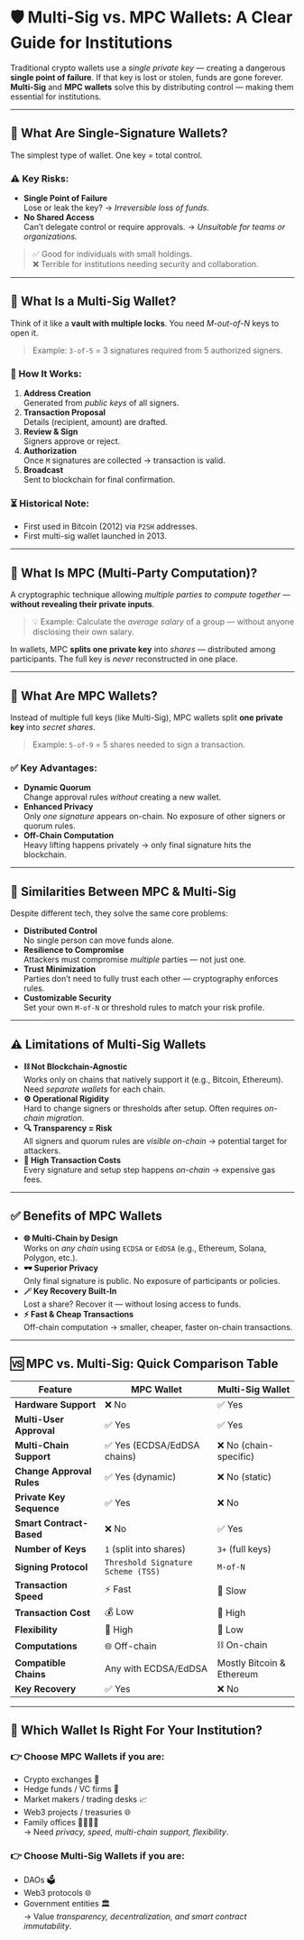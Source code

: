 # 🛡️ Multi-Sig vs. MPC Wallets: A Clear Guide for Institutions

Traditional crypto wallets use a *single private key* — creating a dangerous **single point of failure**. If that key is lost or stolen, funds are gone forever.  
**Multi-Sig** and **MPC wallets** solve this by distributing control — making them essential for institutions.

---

## 🔑 What Are Single-Signature Wallets?

The simplest type of wallet. One key = total control.

### ⚠️ Key Risks:
- **Single Point of Failure**  
  Lose or leak the key? → *Irreversible loss of funds.*
- **No Shared Access**  
  Can’t delegate control or require approvals. → *Unsuitable for teams or organizations.*

> ✅ Good for individuals with small holdings.  
> ❌ Terrible for institutions needing security and collaboration.

---

## 🤝 What Is a Multi-Sig Wallet?

Think of it like a **vault with multiple locks**. You need *M-out-of-N* keys to open it.

> Example: `3-of-5` = 3 signatures required from 5 authorized signers.

### 🧩 How It Works:
1. **Address Creation**  
   Generated from *public keys* of all signers.
2. **Transaction Proposal**  
   Details (recipient, amount) are drafted.
3. **Review & Sign**  
   Signers approve or reject.
4. **Authorization**  
   Once `M` signatures are collected → transaction is valid.
5. **Broadcast**  
   Sent to blockchain for final confirmation.

### ⏳ Historical Note:
- First used in Bitcoin (2012) via `P2SH` addresses.
- First multi-sig wallet launched in 2013.

---

## 🧮 What Is MPC (Multi-Party Computation)?

A cryptographic technique allowing *multiple parties to compute together* — **without revealing their private inputs**.

> 💡 Example: Calculate the *average salary* of a group — without anyone disclosing their own salary.

In wallets, MPC **splits one private key** into *shares* — distributed among participants. The full key is *never* reconstructed in one place.

---

## 🧩 What Are MPC Wallets?

Instead of multiple full keys (like Multi-Sig), MPC wallets split **one private key** into *secret shares*.

> Example: `5-of-9` = 5 shares needed to sign a transaction.

### ✅ Key Advantages:
- **Dynamic Quorum**  
  Change approval rules *without* creating a new wallet.
- **Enhanced Privacy**  
  Only *one signature* appears on-chain. No exposure of other signers or quorum rules.
- **Off-Chain Computation**  
  Heavy lifting happens privately → only final signature hits the blockchain.

---

## 🔄 Similarities Between MPC & Multi-Sig

Despite different tech, they solve the same core problems:

- **Distributed Control**  
  No single person can move funds alone.
- **Resilience to Compromise**  
  Attackers must compromise *multiple* parties — not just one.
- **Trust Minimization**  
  Parties don’t need to fully trust each other — cryptography enforces rules.
- **Customizable Security**  
  Set your own `M-of-N` or threshold rules to match your risk profile.

---

## ⚠️ Limitations of Multi-Sig Wallets

- **⛓️ Not Blockchain-Agnostic**  
  Works only on chains that natively support it (e.g., Bitcoin, Ethereum). Need *separate wallets* for each chain.
- **⚙️ Operational Rigidity**  
  Hard to change signers or thresholds after setup. Often requires *on-chain migration*.
- **🔍 Transparency = Risk**  
  All signers and quorum rules are *visible on-chain* → potential target for attackers.
- **💸 High Transaction Costs**  
  Every signature and setup step happens *on-chain* → expensive gas fees.

---

## ✅ Benefits of MPC Wallets

- **🌐 Multi-Chain by Design**  
  Works on *any chain* using `ECDSA` or `EdDSA` (e.g., Ethereum, Solana, Polygon, etc.).
- **🕶️ Superior Privacy**  
  Only final signature is public. No exposure of participants or policies.
- **🪄 Key Recovery Built-In**  
  Lost a share? Recover it — without losing access to funds.
- **⚡ Fast & Cheap Transactions**  
  Off-chain computation → smaller, cheaper, faster on-chain transactions.

---

## 🆚 MPC vs. Multi-Sig: Quick Comparison Table

| Feature                  | MPC Wallet                          | Multi-Sig Wallet                     |
|--------------------------|-------------------------------------|--------------------------------------|
| **Hardware Support**     | ❌ No                               | ✅ Yes                               |
| **Multi-User Approval**  | ✅ Yes                              | ✅ Yes                               |
| **Multi-Chain Support**  | ✅ Yes (ECDSA/EdDSA chains)         | ❌ No (chain-specific)               |
| **Change Approval Rules**| ✅ Yes (dynamic)                    | ❌ No (static)                       |
| **Private Key Sequence** | ✅ Yes                              | ❌ No                                |
| **Smart Contract-Based** | ❌ No                               | ✅ Yes                               |
| **Number of Keys**       | `1` (split into shares)             | `3+` (full keys)                     |
| **Signing Protocol**     | `Threshold Signature Scheme (TSS)`  | `M-of-N`                             |
| **Transaction Speed**    | ⚡ Fast                             | 🐢 Slow                              |
| **Transaction Cost**     | 💰 Low                              | 💸 High                              |
| **Flexibility**          | 🧩 High                             | 🧱 Low                               |
| **Computations**         | 🌐 Off-chain                        | ⛓️ On-chain                         |
| **Compatible Chains**    | Any with ECDSA/EdDSA                | Mostly Bitcoin & Ethereum            |
| **Key Recovery**         | ✅ Yes                              | ❌ No                                |

---

## 🎯 Which Wallet Is Right For Your Institution?

### 👉 Choose **MPC Wallets** if you are:
- Crypto exchanges 🏦
- Hedge funds / VC firms 💼
- Market makers / trading desks 📈
- Web3 projects / treasuries 🌐
- Family offices 👨‍👩‍👧‍👦  
→ Need *privacy, speed, multi-chain support, flexibility*.

### 👉 Choose **Multi-Sig Wallets** if you are:
- DAOs 🗳️
- Web3 protocols 🌐
- Government entities 🏛️  
→ Value *transparency, decentralization, and smart contract immutability*.